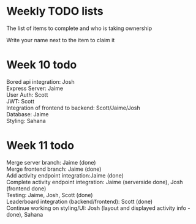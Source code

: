 # Weekly TODO lists
The list of items to complete and who is taking ownership

Write your name next to the item to claim it

# Week 10 todo
Bored api integration: Josh\
Express Server: Jaime\
User Auth: Scott\
JWT: Scott\
Integration of frontend to backend: Scott/Jaime/Josh\
Database: Jaime\
Styling: Sahana

# Week 11 todo
Merge server branch: Jaime (done)\
Merge frontend branch: Jaime (done)\
Add activity endpoint integration:Jaime (done)\
Complete activity endpoint integration: Jaime (serverside done), Josh (frontend done)\
Testing: Jaime, Josh, Scott (done)\
Leaderboard integration (backend/frontend): Scott (done)\
Continue working on styling/UI: Josh (layout and displayed activity info - done), Sahana
